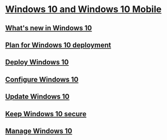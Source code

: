 # [Windows 10 and Windows 10 Mobile](index.md)
## [What's new in Windows 10](whats-new/index.md)
## [Plan for Windows 10 deployment](plan/index.md)
## [Deploy Windows 10](deploy/index.md)
## [Configure Windows 10](configure/index.md)
## [Update Windows 10](update/index.md)
## [Keep Windows 10 secure](keep-secure/index.md)
## [Manage Windows 10](manage/index.md)